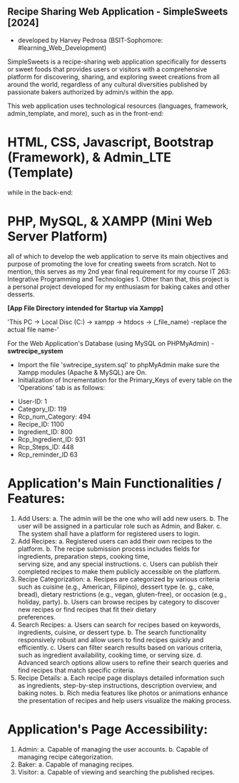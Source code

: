 ## Recipe Sharing Web Application - SimpleSweets [2024] 
- developed by Harvey Pedrosa (BSIT-Sophomore: #learning_Web_Development)

SimpleSweets is a recipe-sharing web application specifically for desserts or sweet foods that provides users or visitors with a comprehensive platform for discovering, sharing, and exploring sweet creations from all around the world, regardless of any cultural diversities published by passionate bakers authorized by admin/s within the app.

This web application uses technological resources (languages, framework, admin_template, and more), such as in the front-end:
# HTML, CSS, Javascript, Bootstrap (Framework), & Admin_LTE (Template)
while in the back-end:
# PHP, MySQL, & XAMPP (Mini Web Server Platform)
all of which to develop the web application to serve its main objectives and purpose of promoting the love for creating sweets from scratch. Not to mention, this serves as my 2nd year final requirement for my course IT 263: Integrative Programming and Technologies 1. Other than that, this project is a personal project developed for my enthusiasm for baking cakes and other desserts.

**[App File Directory intended for Startup via Xampp]**

'This PC -> Local Disc (C:) -> xampp -> htdocs -> (_file_name) -replace the actual file name-'

For the Web Application's Database (using MySQL on PHPMyAdmin) - **swtrecipe_system**
  - Import the file 'swtrecipe_system.sql' to phpMyAdmin make sure the Xampp modules (Apache & MySQL) are On.
  - Initialization of Incrementation for the Primary_Keys of every table on the 'Operations' tab is as follows:

* User-ID: 1
* Category_ID: 119
* Rcp_num_Category: 494
* Recipe_ID: 1100
* Ingredient_ID: 800
* Rcp_Ingredient_ID: 931
* Rcp_Steps_ID: 448
* Rcp_reminder_ID 63


# Application's Main Functionalities / Features:
1. Add Users:
    a. The admin will be the one who will add new users.
    b. The user will be assigned in a particular role such as Admin, and Baker.
    c. The system shall have a platform for registered users to login.
2. Add Recipes:
    a. Registered users can add their own recipes to the platform.
    b. The recipe submission process includes fields for ingredients, preparation steps, cooking time,     
       serving size, and any special instructions.
    c. Users can publish their completed recipes to make them publicly accessible on the platform. 
3. Recipe Categorization:
    a. Recipes are categorized by various criteria such as cuisine (e.g., American, Filipino), dessert type (e.
       g., cake, bread), dietary restrictions (e.g., vegan, gluten-free), or occasion (e.g., holiday, party).
    b. Users can browse recipes by category to discover new recipes or find recipes that fit their dietary   
       preferences.
4. Search Recipes:
    a. Users can search for recipes based on keywords, ingredients, cuisine, or dessert type.
    b. The search functionality responsively robust and allow users to find recipes quickly and efficiently.
    c. Users can filter search results based on various criteria, such as ingredient availability, cooking time, 
       or serving size.
    d. Advanced search options allow users to refine their search queries and find recipes that 
       match specific criteria.
5. Recipe Details:
    a. Each recipe page displays detailed information such as ingredients, step-by-step instructions, description 
       overview, and baking notes.
    b. Rich media features like photos or animations enhance the presentation of recipes and help 
       users visualize the making process.


# Application's Page Accessibility:
1. Admin:
    a. Capable of managing the user accounts.
    b. Capable of managing recipe categorization.
2. Baker:
    a. Capable of managing recipes. 
3. Visitor: 
    a. Capable of viewing and searching the published recipes.

